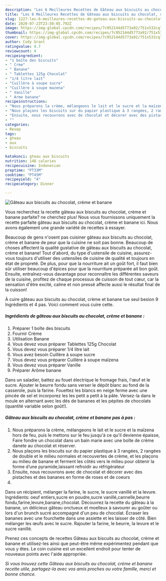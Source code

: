 ```yaml
---
description: "Les 6 Meilleures Recettes de Gâteau aux biscuits au chocolat, crème et banane"
title: "Les 6 Meilleures Recettes de Gâteau aux biscuits au chocolat, crème et banane"
slug: 1227-les-6-meilleures-recettes-de-gateau-aux-biscuits-au-chocolat-creme-et-banane
date: 2020-07-23T23:50:05.792Z
image: https://img-global.cpcdn.com/recipes/7c952144d5773a92/751x532cq70/gateau-aux-biscuits-au-chocolat-creme-et-banane-photo-principale-de-la-recette.jpg
thumbnail: https://img-global.cpcdn.com/recipes/7c952144d5773a92/751x532cq70/gateau-aux-biscuits-au-chocolat-creme-et-banane-photo-principale-de-la-recette.jpg
cover: https://img-global.cpcdn.com/recipes/7c952144d5773a92/751x532cq70/gateau-aux-biscuits-au-chocolat-creme-et-banane-photo-principale-de-la-recette.jpg
author: Cody Grant
ratingvalue: 4.7
reviewcount: 4
recipeingredient:
- "1 boîte des biscuits"
- " Crme"
- " Banane"
- " Tablettes 125g Chocolat"
- "1/4 litre lait"
- "Cuillère à soupe sucre"
- "Cuillère à soupe mazena"
- " Vanille"
- " Arme banane"
recipeinstructions:
- "Nous préparons la crème, mélangeons le lait et le sucre et la maïzena hors de feu, puis le mettons sur le feu jusqu&#39;à ce qu&#39;il devienne épaisse, Faire fondre un chocolat dans un bain marie avec une boîte de crème danete au chocolat et réserver."
- "Nous plaçons les biscuits sur du papier plastique à 3 rangées, 2 rangées de double et le milieu normales et recouvertes de crème, et les plaçons au milieu de banane et ferment les côtés vers le milieu pour obtenir la forme d’une pyramide,laissant refroidir au réfrigérateur"
- "Ensuite, nous recouvrons avec de chocolat et décorer avec des pistaches et des bananes en forme de roses et de coeurs"
- ""
categories:
- Resep
tags:
- gteau
- aux
- biscuits

katakunci: gteau aux biscuits 
nutrition: 148 calories
recipecuisine: Indonesian
preptime: "PT33M"
cooktime: "PT45M"
recipeyield: "4"
recipecategory: Dinner

---
```



![Gâteau aux biscuits au chocolat, crème et banane](https://img-global.cpcdn.com/recipes/7c952144d5773a92/751x532cq70/gateau-aux-biscuits-au-chocolat-creme-et-banane-photo-principale-de-la-recette.jpg)

Vous recherchez la recette gâteau aux biscuits au chocolat, crème et banane parfaite? ne cherchez plus! Nous vous fournissons uniquement la recette parfaite gâteau aux biscuits au chocolat, crème et banane ici. Nous avons également une grande variété de recettes à essayer.

Beaucoup de gens n'osent pas cuisiner gâteau aux biscuits au chocolat, crème et banane de peur que la cuisine ne soit pas bonne. Beaucoup de choses affectent la qualité gustative de gâteau aux biscuits au chocolat, crème et banane! Tout d'abord, du type d'ustensile de cuisine, assurez-vous toujours d'utiliser des ustensiles de cuisine de qualité et toujours en état de propreté. De plus, pour que la nourriture ait un goût fort, il faut bien sûr utiliser beaucoup d'épices pour que la nourriture préparée ait bon goût. Ensuite, entraînez-vous davantage pour reconnaître les différentes saveurs de la cuisine, profitez de chaque processus de cuisson de tout cœur, car la sensation d'être excité, calme et non pressé affecte aussi le résultat final de la cuisson!

<!--inarticleads1-->

À cuire gâteau aux biscuits au chocolat, crème et banane tue seul besion 9 Ingrédients et 4 pas. Voici comment vous cuire cette.

##### Ingrédients de gâteau aux biscuits au chocolat, crème et banane :

1. Préparer 1 boîte des biscuits
1. Fournir  Crème
1. Utilisation  Banane
1. Vous devez vous préparer  Tablettes 125g Chocolat
1. Vous devez vous préparer 1/4 litre lait
1. Vous avez besoin Cuillère à soupe sucre
1. Vous devez vous préparer Cuillère à soupe maïzena
1. Vous devez vous préparer  Vanille
1. Préparer  Arôme banane


Dans un saladier, battez au fouet électrique le fromage frais, l&#39;œuf et le sucre. Ajouter le beurre fondu sans verser le dépôt blanc au fond de la casserole, puis la farine. Fouettez les blancs en neige ferme avec une pincée de sel et incorporez les les petit a petit à la pâte. Versez-la dans le moule en alternant avec les dés de bananes et les pépites de chocolats (quantité variable selon goût!). 

<!--inarticleads2-->

##### Gâteau aux biscuits au chocolat, crème et banane pas à pas :

1. Nous préparons la crème, mélangeons le lait et le sucre et la maïzena hors de feu, puis le mettons sur le feu jusqu&#39;à ce qu&#39;il devienne épaisse, Faire fondre un chocolat dans un bain marie avec une boîte de crème danete au chocolat et réserver.
1. Nous plaçons les biscuits sur du papier plastique à 3 rangées, 2 rangées de double et le milieu normales et recouvertes de crème, et les plaçons au milieu de banane et ferment les côtés vers le milieu pour obtenir la forme d’une pyramide,laissant refroidir au réfrigérateur
1. Ensuite, nous recouvrons avec de chocolat et décorer avec des pistaches et des bananes en forme de roses et de coeurs
1. 


Dans un récipient, mélanger la farine, le sucre, le sucre vanillé et la levure. Ingrédients: oeuf entiers,sucre en poudre,sucre vanillé,cannelle,beurre fondu,farine,levure,banane,chocolat. Découvrez la recette du gâteau à la banane, un délicieux gâteau onctueux et moelleux à savourer au goûter ou lors d&#39;un brunch sucré accompagné d&#39;un peu de chocolat. Écraser les bananes avec une fourchette dans une assiette et les laisser de côté. Bien mélanger les œufs avec le sucre. Rajouter la farine, le beurre, la levure et le sucre vanillé. 

<!--inarticleads1-->

<p>
Prenez ces concepts de recettes Gâteau aux biscuits au chocolat, crème et banane et utilisez-les ainsi que peut-être même expérimentez pendant que vous y êtes. Le coin cuisine est un excellent endroit pour tenter de nouveaux points avec l'aide appropriée.
</p>

<p>
<i>Si vous trouvez cette Gâteau aux biscuits au chocolat, crème et banane recette utile, partagez-la avec vos amis proches ou votre famille, merci et bonne chance.</i>
</p>
